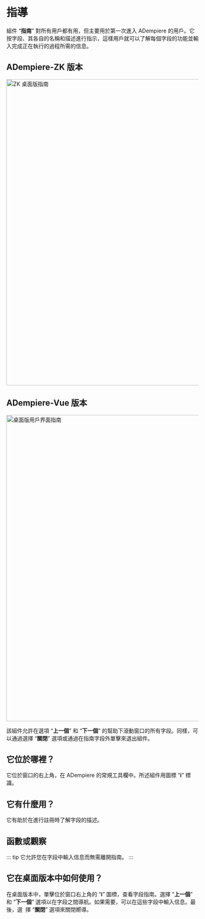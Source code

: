 # 指導

組件 “**指南**” 對所有用戶都有用，但主要用於第一次進入 ADempiere 的用戶。它按字段、其各自的名稱和描述進行指示，這樣用戶就可以了解每個字段的功能並輸入完成正在執行的過程所需的信息。

## ADempiere-ZK 版本

<img :src="$withBase('/images/components/guide/zk-desktop-version-guide.png')" alt="ZK 桌面版指南" width="800px">

## ADempiere-Vue 版本

<img :src="$withBase('/images/components/guide/ui-version-guide.png')" alt="桌面版用戶界面指南" width="800px">

該組件允許在選項 “**上一個**” 和 “**下一個**” 的幫助下滾動窗口的所有字段。同樣，可以通過選擇 “**關閉**” 選項或通過在指南字段外單擊來退出組件。

## 它位於哪裡？

它位於窗口的右上角，在 ADempiere 的常規工具欄中。所述組件用圖標 “**i**” 標識。

## 它有什麼用？

它有助於在進行註冊時了解字段的描述。

## 函數或觀察

::: tip
它允許您在字段中輸入信息而無需離開指南。
:::

## 它在桌面版本中如何使用？

在桌面版本中，單擊位於窗口右上角的 “**i**” 圖標，查看字段指南。選擇 “**上一個**” 和 “**下一個**” 選項以在字段之間導航。如果需要，可以在這些字段中輸入信息。最後，選 ​​ 擇 “**關閉**” 選項來關閉嚮導。

<img :src="$withBase('/images/components/guide/how-to-use-it-in-the-desktop-version.gif')" />
